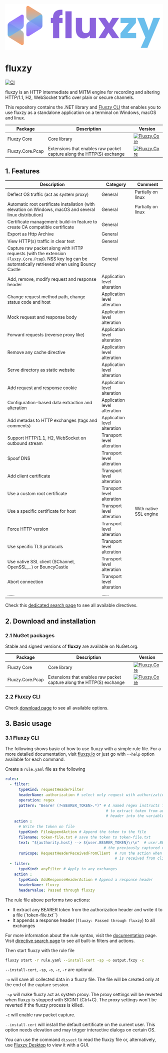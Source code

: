 
![alt text](assets/full-logo.png "Title")

# fluxzy 

[![CI](https://github.com/haga-rak/fluxzy.core/actions/workflows/ci.yml/badge.svg)](https://github.com/haga-rak/fluxzy.core/actions/workflows/ci.yml)

fluxzy is an HTTP intermediate and MITM engine for recording and altering HTTP/1.1, H2, WebSocket traffic over plain or secure channels.

This repository contains the .NET
 library and  [Fluxzy CLI](https://www.fluxzy.io/download#cli) that enables you to use fluxzy as a standalone application on a terminal on Windows, macOS  and linux.

| Package | Description | Version |
| --- | --- | --- |
| Fluxzy Core | Core library | [![Fluxzy.Core](https://img.shields.io/nuget/v/Fluxzy.Core.svg?label=nuget&logo=nuget)](https://www.nuget.org/packages/Fluxzy.Core)|
| Fluxzy.Core.Pcap | Extensions that enables raw packet capture along the HTTP(S) exchange |  [![Fluxzy.Core](https://img.shields.io/nuget/v/Fluxzy.Core.svg?label=nuget&logo=nuget)](https://www.nuget.org/packages/Fluxzy.Core.Pcap)|


## 1. Features

| Description | Category | Comment | 
| --- | --- | --- |
| Deflect OS traffic (act as system proxy) | General | Partially on linux|
| Automatic root certificate installation (with elevation on Windows, macOS and several linux distribution) | General |Partially on linux|
| Certificate management: build-in feature to create CA compatible certificate | General ||
| Export as Http Archive | General ||
| View HTTP(s) traffic in clear text | General ||
| Capture raw packet along with HTTP requests (with the extension `Fluxzy.Core.Pcap`). NSS key log can be automatically retrieved when using Bouncy Castle | General ||
| Add, remove, modify request and response header | Application level alteration ||
| Change request method path, change status code and host | Application level alteration ||
| Mock request and response body | Application level alteration ||
| Forward requests (reverse proxy like) | Application level alteration ||
| Remove any cache directive | Application level alteration ||
| Serve directory as static website | Application level alteration ||
| Add request and response cookie | Application level alteration ||
| Configuration-based data extraction and alteration | Application level alteration ||
| Add metadas to HTTP exchanges (tags and comments) | Application level alteration ||
| Support HTTP/1.1, H2, WebSocket on outbound stream | Transport level alteration ||
| Spoof DNS | Transport level alteration ||
| Add client certificate | Transport level alteration ||
| Use a custom root certificate | Transport level alteration ||
| Use a specific certificate for host | Transport level alteration |With native SSL engine|
| Force HTTP version | Transport level alteration ||
| Use specific TLS protocols | Transport level alteration ||
| Use native SSL client (SChannel, OpenSSL,...) or BouncyCastle | Transport level alteration ||
| Abort connection | Transport level alteration ||
| ...... | ...... ||



Check this [dedicated search page](https://www.fluxzy.io/rule/find/) to see all available directives. 

## 2. Download and installation 

### 2.1 NuGet packages

Stable and signed versions of **fluxzy** are available on NuGet.org.

| Package | Description | Version |
| --- | --- | --- |
| Fluxzy Core | Core library | [![Fluxzy.Core](https://img.shields.io/nuget/v/Fluxzy.Core.svg?label=nuget&logo=nuget)](https://www.nuget.org/packages/Fluxzy.Core)|
| Fluxzy.Core.Pcap | Extensions that enables raw packet capture along the HTTP(S) exchange |  [![Fluxzy.Core](https://img.shields.io/nuget/v/Fluxzy.Core.svg?label=nuget&logo=nuget)](https://www.nuget.org/packages/Fluxzy.Core.Pcap)|

### 2.2 Fluxzy CLI


Check [download page](https://www.fluxzy.io/download#cli) to see all available options.


## 3. Basic usage


### 3.1 Fluxzy CLI 

The following shows basic of how to use fluxzy with a simple rule file. For a more detailed documentation, visit [fluxzy.io](https://www.fluxzy.io/resources/cli/overview) or just go with `--help` option available for each command.


Create a `rule.yaml` file as the following


```yaml	
rules:
  - filter: 
      typeKind: requestHeaderFilter
      headerName: authorization # select only request with authorization header
      operation: regex
      pattern: "Bearer (?<BEARER_TOKEN>.*)" # A named regex instructs fluxzy
                                             # to extract token from authorization
                                             # header into the variable BEARER_TOKEN
    action : 
      # Write the token on file 
      typeKind: FileAppendAction # Append the token to the file
      filename: token-file.txt # save the token to token-file.txt
      text: "${authority.host} --> ${user.BEARER_TOKEN}\r\n"  # user.BEARER_TOKEN retrieves 
                                            # the previously captured variables 
      runScope: RequestHeaderReceivedFromClient  # run the action when the request header 
                                                 # is received from clientrules:
  - filter: 
      typeKind: anyFilter # Apply to any exchanges
    action :  
      typeKind: AddResponseHeaderAction # Append a response header
      headerName: fluxzy
      headerValue: Passed through fluxzy  

```

The rule file above performs two actions:
  - It extract any BEARER token from the authorization header and write it to a file (`token-file.txt``)
  - It appends a response header (`fluxzy: Passed through fluxzy`) to all exchanges

For more information about the rule syntax, visit the [documentation](https://www.fluxzy.io/resources/documentation/the-rule-file) page.
Visit [directive search page](https://www.fluxzy.io/rule/find) to see all built-in filters and actions.


Then start fluxzy with the rule file

```bash
fluxzy start -r rule.yaml --install-cert -sp -o output.fxzy -c 
```

`--install-cert`, `-sp`, `-o`, `-c`, `-r` are optional.

`-o` will save all collected data in a fluxzy file. The file will be created only at the end of the capture session. 

`-sp` will make fluxzy act as system proxy. The proxy settings will be reverted when fluxzy is stopped with SIGINT (Ctrl+C). The proxy settings won't be reverted if the fluxzy process is killed.

`-c` will enable raw packet capture.

`--install-cert` will install the default certificate on the current user. This option needs elevation and may trigger interactive dialogs on certain OS.

You can use the command `dissect` to read the fluxzy file or, alternatively, use [Fluxzy Desktop](https://www.fluxzy.io/download) to view it with a GUI. 


